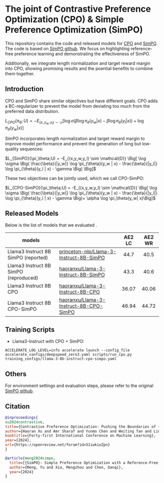 # The joint of Contrastive Preference Optimization (CPO) & Simple Preference Optimization (SimPO)

This repository contains the code and released models for [CPO](https://arxiv.org/pdf/2401.08417) and [SimPO](https://arxiv.org/abs/2405.14734). The code is based on [SimPO github](https://github.com/princeton-nlp/SimPO). We focus on highlighting reference-free preference learning and demonstrating the effectiveness of SimPO. 

Additionally, we integrate length normalization and target reward margin into CPO, showing promising results and the poential benefits to combine them together. 

## Introduction
CPO and SimPO share similar objectives but have different goals. CPO adds a BC-regularizer to prevent the model from deviating too much from the preferred data distribution.

$L_{CPO}(\pi_\theta;U) = -E_{(x,y_w,y_l) \sim \mathcal{D}} \Big[ \log \sigma \Big( \beta \log \pi_{\theta}(y_w | x)  - \beta \log \pi_{\theta}(y_l | x) \Big) + \log \pi_\theta(y_w| x)\Big]$

SimPO incorporates length normalization and target reward margin to improve model performance and prevent the generation of long but low-quality sequences:

$L_{SimPO}(\pi_\theta;U) = -E_{(x,y_w,y_l) \sim \mathcal{D}} \Big[ \log \sigma \Big( \frac{\beta}{|y_w|} \log \pi_{\theta}(y_w | x)  - \frac{\beta}{|y_l|} \log \pi_{\theta}(y_l | x)  - \gamma  \Big) \Big]$

These two objectives can be jointly used, which we call CPO-SimPO:

$L_{CPO-SimPO}(\pi_\theta;U) = -E_{(x,y_w,y_l) \sim \mathcal{D}} \Big[ \log \sigma \Big( \frac{\beta}{|y_w|} \log \pi_{\theta}(y_w | x)  - \frac{\beta}{|y_l|} \log \pi_{\theta}(y_l | x)  - \gamma  \Big)+ \alpha \log \pi_\theta(y_w| x)\Big]$

## Released Models
Below is the list of models that we evaluated .

| models                       |                                                                                                           | AE2 LC | AE2 WR |
|------------------------------|-----------------------------------------------------------------------------------------------------------|:------:|:------:|
| Llama3 Instruct 8B SimPO (reported)     | [princeton-nlp/Llama-3-Instruct-8B-SimPO](https://huggingface.co/princeton-nlp/Llama-3-Instruct-8B-SimPO) |  44.7  |  40.5  |
| Llama3 Instruct 8B SimPO (reproduced)     | [haoranxu/Llama-3-Instruct-8B-SimPO](https://huggingface.co/haoranxu/Llama-3-Instruct-8B-SimPO) |  43.3  |  40.6  |
| Llama3 Instruct 8B CPO       | [haoranxu/Llama-3-Instruct-8B-CPO](https://huggingface.co/haoranxu/Llama-3-Instruct-8B-CPO) |  36.07  |  40.06  |
| Llama3 Instruct 8B CPO-SimPO | [haoranxu/Llama-3-Instruct-8B-CPO-SimPO](https://huggingface.co/haoranxu/Llama-3-Instruct-8B-CPO-SimPO) |  46.94  |  44.72  |

## Training Scripts
* Llama3-Instruct with CPO + SimPO:
```shell
ACCELERATE_LOG_LEVEL=info accelerate launch --config_file accelerate_configs/deepspeed_zero3.yaml scripts/run_cpo.py training_configs/llama-3-8b-instruct-cpo-simpo.yaml
```
## Others
For environment settings and evaluation steps, please refer to the original [SimPO github](https://github.com/princeton-nlp/SimPO).

## Citation
```bibtex
@inproceedings{
xu2024contrastive,
title={Contrastive Preference Optimization: Pushing the Boundaries of {LLM} Performance in Machine Translation},
author={Haoran Xu and Amr Sharaf and Yunmo Chen and Weiting Tan and Lingfeng Shen and Benjamin Van Durme and Kenton Murray and Young Jin Kim},
booktitle={Forty-first International Conference on Machine Learning},
year={2024},
url={https://openreview.net/forum?id=51iwkioZpn}
}
```
```bibtex
@article{meng2024simpo,
  title={{SimPO}: Simple Preference Optimization with a Reference-Free Reward},
  author={Meng, Yu and Xia, Mengzhou and Chen, Danqi},
  year={2024}
}
```
